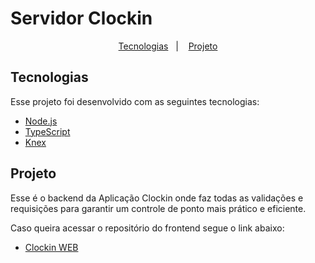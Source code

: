 # Servidor Clockin

<p align="center">
  <a href="#tecnologias">Tecnologias</a>&nbsp;&nbsp;&nbsp;|&nbsp;&nbsp;&nbsp;
  <a href="#projeto">Projeto</a>
</p>

## Tecnologias

Esse projeto foi desenvolvido com as seguintes tecnologias:

- [Node.js](https://nodejs.org/en/)
- [TypeScript](https://www.typescriptlang.org/)
- [Knex](http://knexjs.org/)

## Projeto

Esse é o backend da Aplicação Clockin onde faz todas as validações e requisições para garantir um controle de ponto mais prático e eficiente.

Caso queira acessar o repositório do frontend segue o link abaixo:
- [Clockin WEB](https://https://github.com/theuncontrol/clockin-web)
